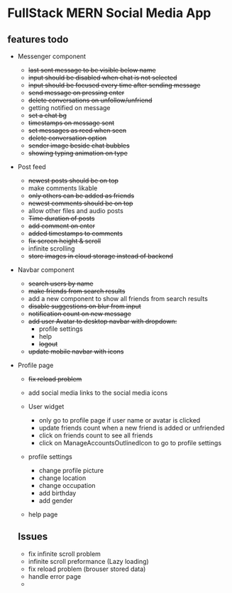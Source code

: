 # FullStack MERN Social Media App

## features todo
- Messenger component
    - <s>last sent message to be visible below name</s>
    - <s>input should be disabled when chat is not selected</s>
    - <s>input should be focused every time after sending message</s>
    - <s>send message on pressing enter</s>
    - <s>delete conversations on unfollow/unfriend</s>
    - getting notified on message
    - <s>set a chat bg</s>
    - <s>timestamps on message sent</s>
    - <s>set messages as reed when seen</s>
    - <s>delete conversation option</s>
    - <s>sender image beside chat bubbles</s>
    - <s>showing typing animation on type</s>

- Post feed
    - <s> newest posts should be on top </s> 
    - make comments likable
    - <s>only others can be added as friends</s>
    - <s>newest comments should be on top</s>
    - allow other files and audio posts
    - <s> Time duration of posts </s>
    - <s>add comment on enter</s>
    - <s>added timestamps to comments</s>
    - <s>fix screen height & scroll</s>
    - infinite scrolling
    - <s>store images in cloud storage instead of backend</s>


- Navbar component
    - <s>search users by name</s>
    - <s> make friends from search results</s>
    - add a new component to show all friends from search results
    - <s>disable suggestions on blur from input</s>
    - <s>notification count on new message</s>
    - <s>add user Avatar to desktop navbar with dropdown:</s>
        - profile settings
        - help
        - <s>logout</s>
    - <s>update mobile navbar with icons</s>

- Profile page
    - <s>fix reload problem</s>
    - add social media links to the social media icons

  - User widget
      - only go to profile page if user name or avatar is clicked
      - update friends count when a new friend is added or unfriended
      - click on friends count to see all friends
      - click on ManageAccountsOutlinedIcon to go to profile settings

  - profile settings
      - change profile picture
      - change location
      - change occupation
      - add birthday
      - add gender

  - help page

  ## Issues
  - fix infinite scroll problem
  - infinite scroll preformance (Lazy loading)
  - fix reload problem (brouser stored data)
  - handle error page
  - 